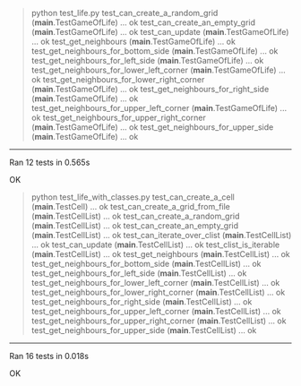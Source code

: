 >python test_life.py
test_can_create_a_random_grid (__main__.TestGameOfLife) ... ok
test_can_create_an_empty_grid (__main__.TestGameOfLife) ... ok
test_can_update (__main__.TestGameOfLife) ... ok
test_get_neighbours (__main__.TestGameOfLife) ... ok
test_get_neighbours_for_bottom_side (__main__.TestGameOfLife) ... ok
test_get_neighbours_for_left_side (__main__.TestGameOfLife) ... ok
test_get_neighbours_for_lower_left_corner (__main__.TestGameOfLife) ... ok
test_get_neighbours_for_lower_right_corner (__main__.TestGameOfLife) ... ok
test_get_neighbours_for_right_side (__main__.TestGameOfLife) ... ok
test_get_neighbours_for_upper_left_corner (__main__.TestGameOfLife) ... ok
test_get_neighbours_for_upper_right_corner (__main__.TestGameOfLife) ... ok
test_get_neighbours_for_upper_side (__main__.TestGameOfLife) ... ok

----------------------------------------------------------------------
Ran 12 tests in 0.565s

OK


>python test_life_with_classes.py
test_can_create_a_cell (__main__.TestCell) ... ok
test_can_create_a_grid_from_file (__main__.TestCellList) ... ok
test_can_create_a_random_grid (__main__.TestCellList) ... ok
test_can_create_an_empty_grid (__main__.TestCellList) ... ok
test_can_iterate_over_clist (__main__.TestCellList) ... ok
test_can_update (__main__.TestCellList) ... ok
test_clist_is_iterable (__main__.TestCellList) ... ok
test_get_neighbours (__main__.TestCellList) ... ok
test_get_neighbours_for_bottom_side (__main__.TestCellList) ... ok
test_get_neighbours_for_left_side (__main__.TestCellList) ... ok
test_get_neighbours_for_lower_left_corner (__main__.TestCellList) ... ok
test_get_neighbours_for_lower_right_corner (__main__.TestCellList) ... ok
test_get_neighbours_for_right_side (__main__.TestCellList) ... ok
test_get_neighbours_for_upper_left_corner (__main__.TestCellList) ... ok
test_get_neighbours_for_upper_right_corner (__main__.TestCellList) ... ok
test_get_neighbours_for_upper_side (__main__.TestCellList) ... ok

----------------------------------------------------------------------
Ran 16 tests in 0.018s

OK